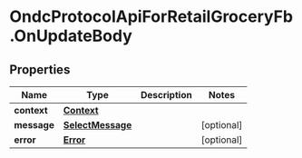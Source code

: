 # OndcProtocolApiForRetailGroceryFb.OnUpdateBody

## Properties
Name | Type | Description | Notes
------------ | ------------- | ------------- | -------------
**context** | [**Context**](Context.md) |  | 
**message** | [**SelectMessage**](SelectMessage.md) |  | [optional] 
**error** | [**Error**](Error.md) |  | [optional] 
